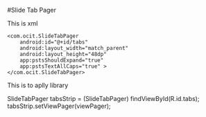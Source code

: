 #Slide Tab Pager

This is xml

    <com.ocit.SlideTabPager
        android:id="@+id/tabs"
        android:layout_width="match_parent"
        android:layout_height="48dp"
        app:pstsShouldExpand="true"
        app:pstsTextAllCaps="true" >
    </com.ocit.SlideTabPager>


This is to aplly library

SlideTabPager tabsStrip = (SlideTabPager) findViewById(R.id.tabs);
tabsStrip.setViewPager(viewPager);


